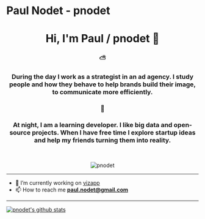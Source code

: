 # Paul Nodet - pnodet

<h1 align="center">Hi, I'm Paul / pnodet 👋</h1>

<h3 align="center">⛅️</h3>
<h3 align="center">During the day I work as a strategist in an ad agency. I study people and how they behave to help brands build their image, to communicate more efficiently.</h3>

<h3 align="center">🌙</h3>
<h3 align="center">At night, I am a learning developer. I like big data and open-source projects. When I have free time I explore startup ideas and help my friends turning them into reality.</h3>
<br>
<p align="center"> <img src="https://komarev.com/ghpvc/?username=pnodet" alt="pnodet" /> </p>

---

- 🔭 I’m currently working on [vizapp](https://app.vizapp.fr/)
- 📫 How to reach me **paul.nodet@gmail.com**

---

[![pnodet's github stats](https://github-readme-stats.vercel.app/api?username=pnodet&hide=stars&include_all_commits=true&count_private=true)](https://github.com/pnodet/github-readme-stats)
